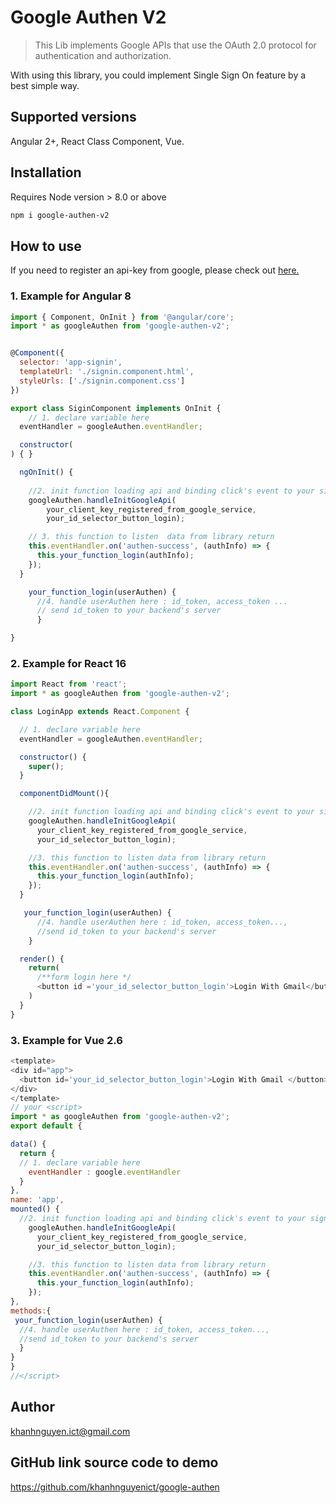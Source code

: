 # Google Authen V2

> This Lib implements Google APIs that use the  OAuth 2.0 protocol for authentication and authorization.

With using this library, you could implement Single Sign On feature by a best simple way.
## Supported versions
Angular 2+, React Class Component, Vue.

## Installation
Requires Node version > 8.0 or above 

```bash
npm i google-authen-v2
```

## How to use
If you need to register an api-key from google, please check out [here.](https://developers.google.com/maps/documentation/javascript/get-api-key)

### 1. Example for Angular 8

  ```javascript
  import { Component, OnInit } from '@angular/core';
  import * as googleAuthen from 'google-authen-v2';


  @Component({
    selector: 'app-signin',
    templateUrl: './signin.component.html',
    styleUrls: ['./signin.component.css']
  })

  export class SiginComponent implements OnInit {
      // 1. declare variable here
    eventHandler = googleAuthen.eventHandler;

    constructor(
  ) { }

    ngOnInit() {
        
      //2. init function loading api and binding click's event to your signin button
      googleAuthen.handleInitGoogleApi(
          your_client_key_registered_from_google_service, 
          your_id_selector_button_login);

      // 3. this function to listen  data from library return
      this.eventHandler.on('authen-success', (authInfo) => {
        this.your_function_login(authInfo);
      });
    }

      your_function_login(userAuthen) {
        //4. handle userAuthen here : id_token, access_token ...
        // send id_token to your backend's server
        }

  }
  ```

### 2. Example for React 16 
  ``` javascript
  import React from 'react';
  import * as googleAuthen from 'google-authen-v2';

  class LoginApp extends React.Component {

    // 1. declare variable here
    eventHandler = googleAuthen.eventHandler;

    constructor() {
      super();
    }

    componentDidMount(){

      //2. init function loading api and binding click's event to your signin button
      googleAuthen.handleInitGoogleApi(
        your_client_key_registered_from_google_service, 
        your_id_selector_button_login);

      //3. this function to listen data from library return
      this.eventHandler.on('authen-success', (authInfo) => {
        this.your_function_login(authInfo);
      });
    }

     your_function_login(userAuthen) {
        //4. handle userAuthen here : id_token, access_token...,  
        //send id_token to your backend's server
      }

    render() {
      return(
        /**form login here */
        <button id ='your_id_selector_button_login'>Login With Gmail</button>
      )
    }
  }
  ```

### 3. Example for Vue 2.6
  ```javascript
  <template>
  <div id="app">
    <button id='your_id_selector_button_login'>Login With Gmail </button>
  </div>
</template>
 // your <script>
  import * as googleAuthen from 'google-authen-v2';
  export default {

  data() {
    return {
    // 1. declare variable here
      eventHandler : google.eventHandler
    }
  },
  name: 'app',
  mounted() {
    //2. init function loading api and binding click's event to your signin button
      googleAuthen.handleInitGoogleApi(
        your_client_key_registered_from_google_service, 
        your_id_selector_button_login);

      //3. this function to listen data from library return
      this.eventHandler.on('authen-success', (authInfo) => {
        this.your_function_login(authInfo);
      });
  },
  methods:{
   your_function_login(userAuthen) {
    //4. handle userAuthen here : id_token, access_token...,  
    //send id_token to your backend's server
    }
  }
}
  //</script>
  ```
## Author
khanhnguyen.ict@gmail.com

## GitHub link source code to demo
https://github.com/khanhnguyenict/google-authen
